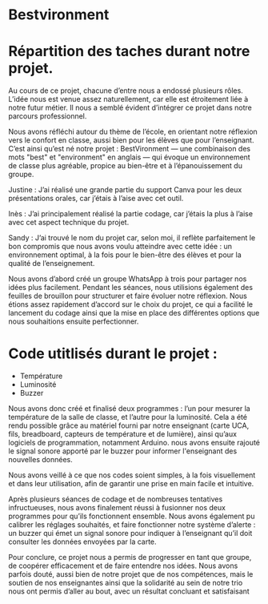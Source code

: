 # Bestvironment
# Répartition des taches durant notre projet. 


  Au cours de ce projet, chacune d’entre nous a endossé plusieurs rôles. L’idée nous est venue assez naturellement, car elle est étroitement liée à notre futur métier. Il nous a semblé évident d’intégrer ce projet dans notre parcours professionnel.

  Nous avons réfléchi autour du thème de l’école, en orientant notre réflexion vers le confort en classe, aussi bien pour les élèves que pour l’enseignant. C’est ainsi qu’est né notre projet : BestVironment — une combinaison des mots "best" et "environment" en anglais — qui évoque un environnement de classe plus agréable, propice au bien-être et à l’épanouissement du groupe.

Justine : J’ai réalisé une grande partie du support Canva pour les deux présentations orales, car j’étais à l’aise avec cet outil.

Inès : J’ai principalement réalisé la partie codage, car j’étais la plus à l’aise avec cet aspect technique du projet.

Sandy : J’ai trouvé le nom du projet car, selon moi, il reflète parfaitement le bon compromis que nous avons voulu atteindre avec cette idée : un environnement optimal, à la fois pour le bien-être des élèves et pour la qualité de l’enseignement.

Nous avons d’abord créé un groupe WhatsApp à trois pour partager nos idées plus facilement. Pendant les séances, nous utilisions également des feuilles de brouillon pour structurer et faire évoluer notre réflexion. Nous étions assez rapidement d’accord sur le choix du projet, ce qui a facilité le lancement du codage ainsi que la mise en place des différentes options que nous souhaitions ensuite perfectionner.

# Code utitlisés durant le projet : 

- Température
- Luminosité
- Buzzer

Nous avons donc créé et finalisé deux programmes : l’un pour mesurer la température de la salle de classe, et l’autre pour la luminosité. Cela a été rendu possible grâce au matériel fourni par notre enseignant (carte UCA, fils, breadboard, capteurs de température et de lumière), ainsi qu’aux logiciels de programmation, notamment Arduino.
nous avons ensuite rajouté le signal sonore apporté par le buzzer pour informer l'enseignant des nouvelles données. 

Nous avons veillé à ce que nos codes soient simples, à la fois visuellement et dans leur utilisation, afin de garantir une prise en main facile et intuitive.

Après plusieurs séances de codage et de nombreuses tentatives infructueuses, nous avons finalement réussi à fusionner nos deux programmes pour qu’ils fonctionnent ensemble. Nous avons également pu calibrer les réglages souhaités, et faire fonctionner notre système d’alerte : un buzzer qui émet un signal sonore pour indiquer à l’enseignant qu’il doit consulter les données envoyées par la carte.

Pour conclure, ce projet nous a permis de progresser en tant que groupe, de coopérer efficacement et de faire entendre nos idées. Nous avons parfois douté, aussi bien de notre projet que de nos compétences, mais le soutien de nos enseignantes ainsi que la solidarité au sein de notre trio nous ont permis d’aller au bout, avec un résultat concluant et satisfaisant
